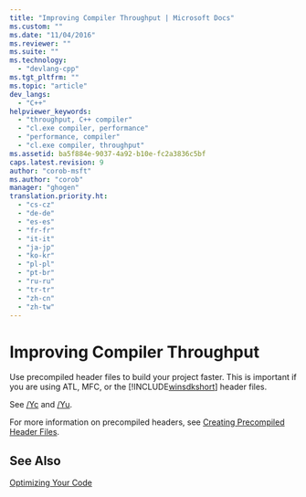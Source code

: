 ```yaml
---
title: "Improving Compiler Throughput | Microsoft Docs"
ms.custom: ""
ms.date: "11/04/2016"
ms.reviewer: ""
ms.suite: ""
ms.technology: 
  - "devlang-cpp"
ms.tgt_pltfrm: ""
ms.topic: "article"
dev_langs: 
  - "C++"
helpviewer_keywords: 
  - "throughput, C++ compiler"
  - "cl.exe compiler, performance"
  - "performance, compiler"
  - "cl.exe compiler, throughput"
ms.assetid: ba5f884e-9037-4a92-b10e-fc2a3836c5bf
caps.latest.revision: 9
author: "corob-msft"
ms.author: "corob"
manager: "ghogen"
translation.priority.ht: 
  - "cs-cz"
  - "de-de"
  - "es-es"
  - "fr-fr"
  - "it-it"
  - "ja-jp"
  - "ko-kr"
  - "pl-pl"
  - "pt-br"
  - "ru-ru"
  - "tr-tr"
  - "zh-cn"
  - "zh-tw"
---
```

# Improving Compiler Throughput
Use precompiled header files to build your project faster. This is important if you are using ATL, MFC, or the [!INCLUDE[winsdkshort](../../atl-mfc-shared/reference/includes/winsdkshort_md.md)] header files.  
  
 See [/Yc](../../build/reference/yc-create-precompiled-header-file.md) and [/Yu](../../build/reference/yu-use-precompiled-header-file.md).  
  
 For more information on precompiled headers, see [Creating Precompiled Header Files](../../build/reference/creating-precompiled-header-files.md).  
  
## See Also  
 [Optimizing Your Code](../../build/reference/optimizing-your-code.md)